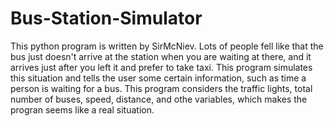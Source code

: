 # Bus-Station-Simulator
This python program is written by SirMcNiev.
Lots of people fell like that the bus just doesn't arrive at the station when you are waiting at there, and it arrives just after you left it and prefer to take taxi.
This program simulates this situation and tells the user some certain information, such as time a person is waiting for a bus. This program considers the traffic lights, total
number of buses, speed, distance, and othe variables, which makes the progran seems like a real situation.
